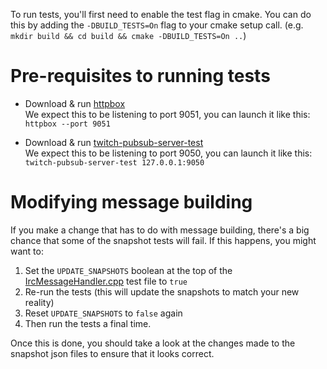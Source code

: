 To run tests, you'll first need to enable the test flag in cmake. You can do this by adding the `-DBUILD_TESTS=On` flag to your cmake setup call. (e.g. `mkdir build && cd build && cmake -DBUILD_TESTS=On ..`)

# Pre-requisites to running tests

- Download & run [httpbox](https://github.com/Chatterino/httpbox/releases/latest)  
  We expect this to be listening to port 9051, you can launch it like this:  
  `httpbox --port 9051`

- Download & run [twitch-pubsub-server-test](https://github.com/Chatterino/twitch-pubsub-server-test/releases/latest)  
  We expect this to be listening to port 9050, you can launch it like this:
  `twitch-pubsub-server-test 127.0.0.1:9050`

# Modifying message building

If you make a change that has to do with message building, there's a big chance that some of the snapshot tests will fail.
If this happens, you might want to:

1. Set the `UPDATE_SNAPSHOTS` boolean at the top of the [IrcMessageHandler.cpp](./src/IrcMessageHandler.cpp) test file to `true`
1. Re-run the tests (this will update the snapshots to match your new reality)
1. Reset `UPDATE_SNAPSHOTS` to `false` again
1. Then run the tests a final time.

Once this is done, you should take a look at the changes made to the snapshot json files to ensure that it looks correct.
